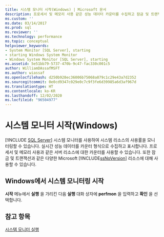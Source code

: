 ```yaml
---
title: 시스템 모니터 시작(Windows) | Microsoft 문서
description: 프로세서 및 메모리 사용 같은 성능 데이터 카운터를 수집하고 잠금 및 트랜잭션 같은 SQL Server 리소스에 대해 시스템 모니터를 사용하는 방법을 알아봅니다.
ms.custom: ''
ms.date: 03/14/2017
ms.prod: sql
ms.reviewer: ''
ms.technology: performance
ms.topic: conceptual
helpviewer_keywords:
- System Monitor [SQL Server], starting
- starting Windows System Monitor
- Windows System Monitor [SQL Server], starting
ms.assetid: 5e51bb79-5737-470b-9c47-fac330c001c5
author: WilliamDAssafMSFT
ms.author: wiassaf
ms.openlocfilehash: d250b928ec36006b75068a879c1c29e43a7d2352
ms.sourcegitcommit: 0e0cd9347c029e0c7c9f3fe6d39985a6d3af967d
ms.translationtype: HT
ms.contentlocale: ko-KR
ms.lasthandoff: 12/02/2020
ms.locfileid: "96504977"
---
```

# <a name="start-system-monitor-windows"></a>시스템 모니터 시작(Windows)
 [!INCLUDE [SQL Server](../../includes/applies-to-version/sqlserver.md)]
  시스템 모니터를 사용하여 시스템 리소스의 사용률을 모니터링할 수 있습니다. 실시간 성능 데이터를 카운터 형식으로 수집하고 표시합니다. 프로세서 및 메모리 사용과 같은 서버 리소스에 대한 카운터를 사용할 수 있습니다. 또한 잠금 및 트랜잭션과 같은 다양한 Microsoft [!INCLUDE[ssNoVersion](../../includes/ssnoversion-md.md)] 리소스에 대해 사용할 수 있습니다.  
  
## <a name="start-system-monitor-in-windows"></a>Windows에서 시스템 모니터링 시작  
  
**시작** 메뉴에서 **실행** 을 가리킨 다음 **실행** 대화 상자에 **perfmon** 을 입력하고 **확인** 을 선택합니다.  
  
## <a name="see-also"></a>참고 항목  
 [시스템 모니터 실행](../../relational-databases/performance-monitor/run-system-monitor.md)  
  
  
